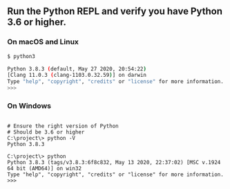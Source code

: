 ## Run the Python REPL and verify you have Python 3.6 or higher.

### On macOS and Linux

```bash
$ python3

Python 3.8.3 (default, May 27 2020, 20:54:22) 
[Clang 11.0.3 (clang-1103.0.32.59)] on darwin
Type "help", "copyright", "credits" or "license" for more information.
>>> 
```

### On Windows

```commandline

# Ensure the right version of Python
# Should be 3.6 or higher
C:\project\> python -V
Python 3.8.3 

C:\project\> python
Python 3.8.3 (tags/v3.8.3:6f8c832, May 13 2020, 22:37:02) [MSC v.1924 64 bit (AMD64)] on win32
Type "help", "copyright", "credits" or "license" for more information.
>>>

```